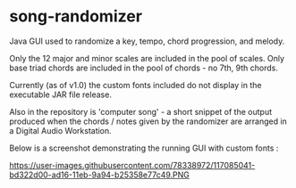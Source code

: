 # song-randomizer

Java GUI used to randomize a key, tempo, chord progression, and melody.

Only the 12 major and minor scales are included in the pool of scales. 
Only base triad chords are included in the pool of chords - no 7th, 9th chords.

Currently (as of v1.0) the custom fonts included do not display in the executable JAR file release.

Also in the repository is 'computer song' - a short snippet of the output produced when the chords / notes given by the randomizer are arranged in a Digital Audio Workstation.
    
Below is a screenshot demonstrating the running GUI with custom fonts :
    
   https://user-images.githubusercontent.com/78338972/117085041-bd322d00-ad16-11eb-9a94-b25358e77c49.PNG 
